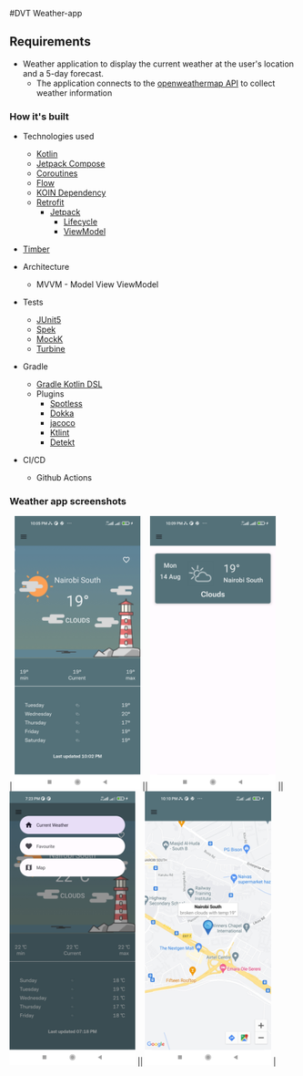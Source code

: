 #DVT Weather-app

Requirements 
----

- Weather application to display the current weather at the user's location and a 5-day
  forecast.
  - The application connects to the [openweathermap API](https://openweathermap.org/current) to
    collect weather information

### How it's built

* Technologies used
  * [Kotlin](https://kotlinlang.org/)
  * [Jetpack Compose](https://developer.android.com/jetpack/compose)
  * [Coroutines](https://kotlinlang.org/docs/reference/coroutines-overview.html)
  * [Flow](https://kotlinlang.org/docs/reference/coroutines/flow.html)
  * [KOIN Dependency](https://insert-koin.io/)
  * [Retrofit](https://square.github.io/retrofit/)
    * [Jetpack](https://developer.android.com/jetpack)
        * [Lifecycle](https://developer.android.com/topic/libraries/architecture/lifecycle)
        * [ViewModel](https://developer.android.com/topic/libraries/architecture/viewmodel)
* [Timber](https://github.com/JakeWharton/timber)

* Architecture
  * MVVM - Model View ViewModel

* Tests
    * [JUnit5](https://junit.org/junit5/)
    * [Spek](https://www.spekframework.org/)
    * [MockK](https://github.com/mockk/mockk)
    * [Turbine](https://github.com/cashapp/turbine)

* Gradle
  * [Gradle Kotlin DSL](https://docs.gradle.org/current/userguide/kotlin_dsl.html)
  * Plugins
    * [Spotless](https://github.com/diffplug/spotless)
    * [Dokka](https://github.com/Kotlin/dokka)
    * [jacoco](https://github.com/jacoco/jacoco)
    * [Ktlint](https://github.com/JLLeitschuh/ktlint-gradle)
    * [Detekt](https://github.com/detekt/detekt)

* CI/CD
  * Github Actions

### Weather app screenshots

| <img src="current_weather.jpg" height="480">
||  <img src="favourite_weather.jpg" height="480">
||  <img src="menu.jpg" height="480">
|| <img src="map.jpg" height="480"> |
